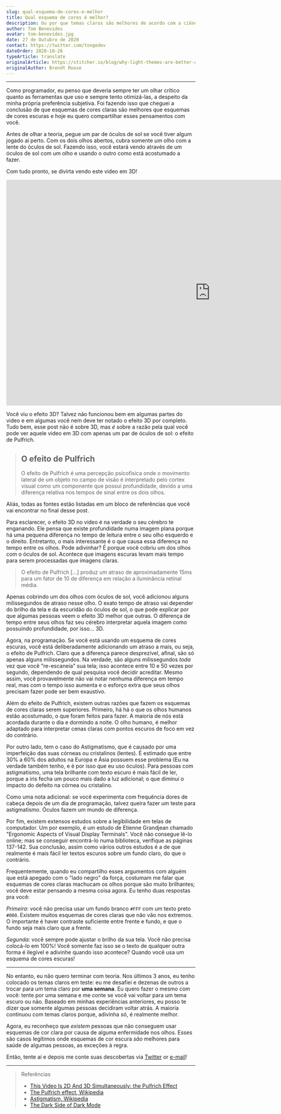```yaml
---
slug: qual-esquema-de-cores-e-melhor
title: Qual esquema de cores é melhor?
description: Ou por que temas claros são melhores de acordo com a ciência.
author: Tom Benevides
avatar: tom-benevides.jpg
date: 27 de Outubro de 2020
contact: https://twitter.com/tongedev
dateOrder: 2020-10-26
typeArticle: translate
originalArticle: https://stitcher.io/blog/why-light-themes-are-better-according-to-science
originalAuthor: Brendt Roose
---
```

***

Como programador, eu penso que deveria sempre ter um olhar crítico quanto as ferramentas que uso e sempre tento otimizá-las, a despeito da minha própria preferência subjetiva. Foi fazendo isso que cheguei a conclusão de que esquemas de cores claras são melhores que esquemas de cores escuras  e hoje eu quero compartilhar esses pensamentos com você.

Antes de olhar a teoria, pegue um par de óculos de sol se você tiver algum jogado aí perto. Com os dois olhos abertos, cubra somente _um_ olho com a lente do óculos de sol. Fazendo isso, você estará vendo através de um óculos de sol com um olho e usando o outro como está acostumado a fazer.

Com tudo pronto, se divirta vendo este video em 3D!

<iframe className="items-center" width="1086" height="600" src="https://www.youtube.com/embed/IZdWlXjhMo4" frameborder="0" allow="accelerometer; autoplay; clipboard-write; encrypted-media; gyroscope; picture-in-picture" allowfullscreen></iframe>

Você viu o efeito 3D? Talvez não funcionou bem em algumas partes do video e em algumas você nem deve ter notado o efeito 3D por completo. Tudo bem, esse post não é sobre 3D, mas _é_ sobre a razão pela qual você pode ver aquele video em 3D com apenas um par de óculos de sol: o efeito de Pulfrich.

><h2>O efeito de Pulfrich</h2>
>
> O efeito de Pulfrich é uma percepção psicofísica onde o movimento lateral de um objeto no campo de visão é interpretado pelo cortex visual como um componente que possui
> profundidade, devido a uma diferença relativa nos tempos de sinal entre os dois olhos.

Aliás, todas as fontes estão listadas em um bloco de referências que você vai encontrar no final desse post.

Para esclarecer, o efeito 3D no video é na verdade o seu cérebro te enganando. Ele pensa que existe profundidade numa imagem plana porque há uma pequena diferença no tempo de leitura entre o seu olho esquerdo e o direito. Entretanto, o mais interessante é o que causa essa diferença no tempo entre os olhos. Pode adivinhar? É porque você cobriu um dos olhos com o óculos de sol. Acontece que imagens escuras levam mais tempo para serem processadas que imagens claras.

> O efeito de Pulfrich [...] produz um atraso de aproximadamente 15ms para um fator de 10 de diferença em relação a iluminância retinal média.

Apenas cobrindo um dos olhos com óculos de sol, você adicionou alguns milissegundos de atraso nesse olho. O exato tempo de atraso vai depender do brilho da tela e da escuridão do óculos de sol, o que pode explicar por que algumas pessoas veem o efeito 3D melhor que outras. O diferença de tempo entre seus olhos faz seu cérebro interpretar aquela imagem como possuindo profundidade, por isso... 3D.

Agora, na programação. Se você está usando um esquema de cores escuras, você está deliberadamente adicionando um atraso a mais, ou seja, o efeito de Pulfrich. Claro que a diferença parece desprezível, afinal, são só apenas alguns milissegundos. Na verdade, são alguns milissegundos _toda_ vez que você "re-escaneia" sua tela; isso acontece entre 10 e 50 vezes por segundo, dependendo de qual pesquisa você decidir acreditar. Mesmo assim, você provavelmente não vai notar nenhuma diferença em tempo real, mas com o tempo isso aumenta e o esforço extra que seus olhos precisam fazer pode ser bem exaustivo.

Além do efeito de Pulfrich, existem outras razões que fazem os esquemas de cores claras serem superiores. Primeiro, há há o que os olhos humanos estão acostumado, o que foram feitos para fazer. A maioria de nós está acordada durante o dia e dormindo a noite. O olho humano, é melhor adaptado para interpretar cenas claras com pontos escuros de foco em vez do contrário.

Por outro lado, tem o caso do Astigmatismo, que é causado por uma imperfeição das suas córneas ou cristalinos (lentes). É estimado que entre 30% a 60% dos adultos na Europa e Ásia possuem esse problema (Eu na verdade também tenho, e é por isso que eu uso óculos). Para pessoas com astigmatismo, uma tela brilhante com texto escuro é mais fácil de ler, porque a iris fecha um pouco mais dado a luz adicional; o que diminui o impacto do defeito na córnea ou cristalino.

Como uma nota adicional: se você experimenta com frequência dores de cabeça depois de um dia de programação, talvez queira fazer um teste para astigmatismo. Óculos fazem um mundo de diferença.

Por fim, existem extensos estudos sobre a legibilidade em telas de computador. Um por exemplo, é um estudo de Etienne Grandjean chamado "Ergonomic Aspects of Visual Display Terminals". Você não consegue lê-lo online; mas se conseguir encontrá-lo numa biblioteca, verifique as páginas 137-142. Sua conclusão, assim como vários outros estudos é a de que realmente é mais fácil ler textos escuros sobre um fundo claro, do que o contrário.

Frequentemente, quando eu compartilho esses argumentos com alguém que está apegado com o "lado negro" da força, costumam me falar que esquemas de cores claras machucam os olhos porque são muito brilhantes; você deve estar pensando a mesma coisa agora. Eu tenho duas respostas pra você:

_Primeira_: você não precisa usar um fundo branco `#FFF` com um texto preto `#000`. Existem muitos esquemas de cores claras que não vão nos extremos. O importante é haver contraste suficiente entre frente e fundo, e que o fundo seja mais claro que a frente.

_Segunda_: você sempre pode ajustar o brilho da sua tela. Você não precisa colocá-lo em 100%! Você somente faz isso se o texto de qualquer outra forma é ilegível e adivinhe quando isso acontece? Quando você usa um esquema de cores escuras!

***

No entanto, eu não quero terminar com teoria. Nos últimos 3 anos, eu tenho colocado os temas claros em teste: eu me desafiei e dezenas de outros a trocar para um tema claro por **uma semana**. Eu quero fazer o mesmo com você: tente por uma semana e me conte se você vai voltar para um tema escuro ou não. Baseado em minhas experiências anteriores, eu posso te dizer que somente algumas pessoas decidiram voltar atrás. A maioria continuou com temas claros porque, adivinha só, é realmente melhor.

Agora, eu reconheço que _existem_ pessoas que não conseguem usar esquemas de cor clara por causa de alguma enfermidade nos olhos. Esses são casos legítimos onde esquemas de cor escura _são_ melhores para saúde de algumas pessoas, as exceções à regra.

Então, tente aí e depois me conte suas descobertas via [Twitter](*https://twitter.com/tongedev) or [e-mail](mailto:tombenevides58@gmail.com)!

***

> Referências
>
> - [This Video Is 2D And 3D Simultaneously: the Pulfrich Effect](https://www.youtube.com/watch?v=Q-v4LsbFc5c)
> - [The Pulfrich effect, Wikipedia](https://en.wikipedia.org/wiki/Pulfrich_effect)
> - [Astigmatism, Wikipedia](https://en.wikipedia.org/wiki/Astigmatism)
> - [The Dark Side of Dark Mode](https://tidbits.com/2019/05/31/the-dark-side-of-dark-mode/)
